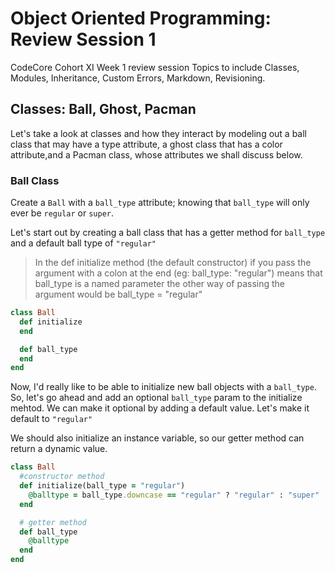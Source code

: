 # Object Oriented Programming: Review Session 1
CodeCore Cohort XI Week 1 review session Topics to include Classes, Modules,
Inheritance, Custom Errors, Markdown, Revisioning.

## Classes: Ball, Ghost, Pacman
Let's take a look at classes and how they interact by modeling out a ball class
that may have a type attribute, a ghost class that has a color attribute,and a
Pacman class, whose attributes we shall discuss below.

### Ball Class
Create a `Ball` with a `ball_type` attribute; knowing that `ball_type` will only
ever be `regular` or `super`.  

Let's start out by creating a ball class that has a getter method for `ball_type`
and a default ball type of `"regular"`
>In the def initialize method (the default constructor) if you pass the argument with a colon
at the end (eg: ball_type: "regular") means that ball_type is a named parameter
the other way of passing the argument would be ball_type = "regular"


```Ruby
class Ball
  def initialize
  end

  def ball_type
  end
end

```
Now, I'd really like to be able to initialize new ball objects with a `ball_type`.
So, let's go ahead and add an optional `ball_type` param to the initialize mehtod. We can make it optional by adding a default value. Let's make it default to `"regular"`  

We should also initialize an instance variable, so our getter method can return a dynamic value.

```Ruby
class Ball
  #constructor method
  def initialize(ball_type = "regular")
    @balltype = ball_type.downcase == "regular" ? "regular" : "super"
  end

  # getter method
  def ball_type
    @balltype
  end
end

```
